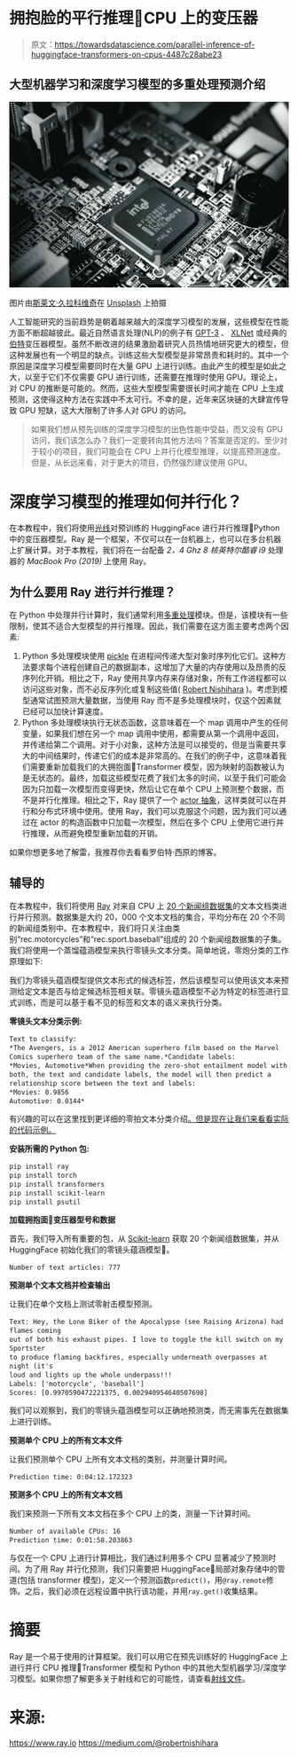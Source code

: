 # 拥抱脸的平行推理🤗CPU 上的变压器

> 原文：<https://towardsdatascience.com/parallel-inference-of-huggingface-transformers-on-cpus-4487c28abe23>

## 大型机器学习和深度学习模型的多重处理预测介绍

![](img/075c71dcd962948357fdeb3008139968.png)

图片由[斯莱文·久拉科维奇](https://unsplash.com/@slavudin)在 [Unsplash](https://unsplash.com/photos/0uXzoEzYZ4I) 上拍摄

人工智能研究的当前趋势是朝着越来越大的深度学习模型的发展，这些模型在性能方面不断超越彼此。最近自然语言处理(NLP)的例子有 [GPT-3](https://arxiv.org/pdf/2005.14165.pdf) 、 [XLNet](https://arxiv.org/pdf/1906.08237.pdf) 或经典的[伯特](https://aclanthology.org/N19-1423.pdf)变压器模型。虽然不断改进的结果激励着研究人员热情地研究更大的模型，但这种发展也有一个明显的缺点。训练这些大型模型是非常昂贵和耗时的。其中一个原因是深度学习模型需要同时在大量 GPU 上进行训练。由此产生的模型是如此之大，以至于它们不仅需要 GPU 进行训练，还需要在推理时使用 GPU。理论上，对 CPU 的推断是可能的。然而，这些大型模型需要很长时间才能在 CPU 上生成预测，这使得这种方法在实践中不太可行。不幸的是，近年来区块链的大肆宣传导致 GPU 短缺，这大大限制了许多人对 GPU 的访问。

> 如果我们想从预先训练的深度学习模型的出色性能中受益，而又没有 GPU 访问，我们该怎么办？我们一定要转向其他方法吗？答案是否定的。至少对于较小的项目，我们可能会在 CPU 上并行化模型推理，以提高预测速度。但是，从长远来看，对于更大的项目，仍然强烈建议使用 GPU。

# 深度学习模型的推理如何并行化？

在本教程中，我们将使用[光线](https://www.ray.io)对预训练的 HuggingFace 进行并行推理🤗Python 中的变压器模型。Ray 是一个框架，不仅可以在一台机器上，也可以在多台机器上扩展计算。对于本教程，我们将在一台配备 *2，4 Ghz 8 核英特尔酷睿 i9* 处理器的 *MacBook Pro (2019)* 上使用 Ray。

## 为什么要用 Ray 进行并行推理？

在 Python 中处理并行计算时，我们通常利用[多重处理](https://docs.python.org/3/library/multiprocessing.html)模块。但是，该模块有一些限制，使其不适合大型模型的并行推理。因此，我们需要在这方面主要考虑两个因素:

1.  Python 多处理模块使用 [pickle](https://docs.python.org/3/library/pickle.html) 在进程间传递大型对象时序列化它们。这种方法要求每个进程创建自己的数据副本，这增加了大量的内存使用以及昂贵的反序列化开销。相比之下，Ray 使用共享内存来存储对象，所有工作进程都可以访问这些对象，而不必反序列化或复制这些值( [Robert Nishihara](/10x-faster-parallel-python-without-python-multiprocessing-e5017c93cce1) )。考虑到模型通常试图预测大量数据，当使用 Ray 而不是多处理模块时，仅这个因素就已经可以加快计算速度。
2.  Python 多处理模块执行无状态函数，这意味着在一个 map 调用中产生的任何变量，如果我们想在另一个 map 调用中使用，都需要从第一个调用中返回，并传递给第二个调用。对于小对象，这种方法是可以接受的，但是当需要共享大的中间结果时，传递它们的成本是非常高的。在我们的例子中，这意味着我们需要重新加载我们的大拥抱面🤗Transformer 模型，因为映射的函数被认为是无状态的。最终，加载这些模型花费了我们太多的时间，以至于我们可能会因为只加载一次模型而变得更快，然后让它在单个 CPU 上预测整个数据，而不是并行化推理。相比之下，Ray 提供了一个 [actor 抽象](https://ray.readthedocs.io/en/latest/actors.html)，这样类就可以在并行和分布式环境中使用。使用 Ray，我们可以克服这个问题，因为我们可以通过在 actor 的构造函数中只加载一次模型，然后在多个 CPU 上使用它进行并行推理，从而避免模型重新加载的开销。

如果你想更多地了解雷，我推荐你去看看罗伯特·西原的博客。

## 辅导的

在本教程中，我们将使用 [Ray](https://github.com/ray-project/ray) 对来自 CPU 上 [20 个新闻组数据集](http://qwone.com/~jason/20Newsgroups/)的文本文档类进行并行预测。数据集是大约 20，000 个文本文档的集合，平均分布在 20 个不同的新闻组类别中。在本教程中，我们将只关注由类别“rec.motorcycles”和“rec.sport.baseball”组成的 20 个新闻组数据集的子集。我们将使用一个蒸馏蕴涵模型来执行零镜头文本分类。简单地说，零炮分类的工作原理如下:

我们为零镜头蕴涵模型提供文本形式的候选标签，然后该模型可以使用该文本来预测给定文本是否与给定候选标签相关联。零镜头蕴涵模型不必为特定的标签进行显式训练，而是可以基于看不见的标签和文本的语义来执行分类。

**零镜头文本分类示例:**

```
Text to classify: 
*The Avengers, is a 2012 American superhero film based on the Marvel Comics superhero team of the same name.*Candidate labels:
*Movies, Automotive*When providing the zero-shot entailment model with both, the text and candidate labels, the model will then predict a relationship score between the text and labels:
*Movies: 0.9856
Automotive: 0.0144*
```

有兴趣的可以在这里找到更详细的零拍文本分类介绍[。但是现在让我们来看看实际的代码示例。](https://nlp.town/blog/zero-shot-classification/)

**安装所需的 Python 包:**

```
pip install ray
pip install torch
pip install transformers
pip install scikit-learn
pip install psutil
```

**加载拥抱面🤗变压器型号和数据**

首先，我们导入所有重要的包，从 [Scikit-learn](https://scikit-learn.org/stable/datasets/real_world.html#newsgroups-dataset) 获取 20 个新闻组数据集，并从 HuggingFace 初始化我们的零镜头蕴涵模型🤗。

```
Number of text articles: 777
```

**预测单个文本文档并检查输出**

让我们在单个文档上测试零射击模型预测。

```
Text: Hey, the Lone Biker of the Apocalypse (see Raising Arizona) had flames coming
out of both his exhaust pipes. I love to toggle the kill switch on my Sportster
to produce flaming backfires, especially underneath overpasses at night (it's
loud and lights up the whole underpass!!!
Labels: ['motorcycle', 'baseball']
Scores: [0.9970590472221375, 0.002940954640507698]
```

我们可以观察到，我们的零镜头蕴涵模型可以正确地预测类，而无需事先在数据集上进行训练。

**预测单个 CPU 上的所有文本文件**

让我们预测单个 CPU 上所有文本文档的类别，并测量计算时间。

```
Prediction time: 0:04:12.172323
```

**预测多个 CPU 上的所有文本文档**

我们来预测一下所有文本文档在多个 CPU 上的类，测量一下计算时间。

```
Number of available CPUs: 16
Prediction time: 0:01:58.203863
```

与仅在一个 CPU 上进行计算相比，我们通过利用多个 CPU 显著减少了预测时间。为了用 Ray 并行化预测，我们只需要把 HuggingFace🤗局部对象存储中的管道(包括 transformer 模型)，定义一个预测函数`predict()`，用`@ray.remote`修饰。之后，我们必须在远程设置中执行该功能，并用`ray.get()`收集结果。

# 摘要

Ray 是一个易于使用的计算框架。我们可以用它在预先训练好的 HuggingFace 上进行并行 CPU 推理🤗Transformer 模型和 Python 中的其他大型机器学习/深度学习模型。如果你想了解更多关于射线和它的可能性，请查看[射线文件](https://docs.ray.io/en/latest/index.html)。

# 来源:

<https://www.ray.io>  <https://medium.com/@robertnishihara> 